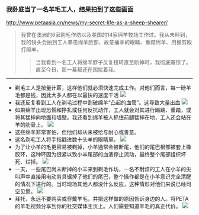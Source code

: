 ### 我卧底当了一名羊毛工人，结果拍到了这些画面
http://www.petaasia.cn/news/my-secret-life-as-a-sheep-shearer/
>我曾在澳洲的6家剃毛作坊以及美国的14家绵羊牧场工作过。我从未料到，我的镜头会拍到工人拳击绵羊脸部、故意捅羊的眼睛、重踏绵羊、用推剪殴打绵羊。
>>当我看到一名工人将绵羊脖子反复扭转直至断掉时，我彻底震惊了。直至今日，那一幕都还在困扰着我。
---
- 剃毛工人是按量计薪，这样他们就必须快速完成工作。对他们而言，每一磅羊毛都是钱，因此大多人都在以最快的速度干活
![](http://www.petaasia.cn/wp-content/uploads/2018/05/pcases_700.5_us_wool_investigation_web_simplified_chinese_v1.mp4_20180328_210510.337.jpg)
- 我还反复看到工人在剃毛过程中割破绵羊“凸起的血管”。这导致大量出血
![](http://www.petaasia.cn/wp-content/uploads/2018/05/pcases_700.5_us_wool_investigation_web_simplified_chinese_v1.mp4_20180328_210846.742.jpg)
- 如果绵羊出现恐慌和挣扎或任何反抗动作，工人就会对其进行踢踹、重踏，或将其猛摔向地面和墙壁。我还看到绵羊被人抓住前腿猛摔在地，工人还会站在羊的肋骨上。
![](http://www.petaasia.cn/wp-content/uploads/2018/05/insta.gif)
- 这些绵羊非常害怕，但他们却从未被给与耐心或善意。
- 这名剃毛工人将手指戳进数十头羊的眼睛里。
![](http://www.petaasia.cn/wp-content/uploads/2018/05/pcases_700.5_us_wool_investigation_web_simplified_chinese_v1.mp4_20180328_211745.523.jpg)
- 为了让小羊的毛更容易被剃掉，小羊通常会被断尾，他们的尾巴根部被套上橡胶环，这种环因为很紧以致小羊尾部的血液停止流动，最终整个尾部组织坏死、烂掉。
![](http://www.petaasia.cn/wp-content/uploads/2018/05/Lambs-tail5.jpg)
- 一天，一些尾巴尚未断掉的小羊来到剃毛作坊，一名不耐烦的工人在小羊的尖叫声中直接用电动剪具锯掉了他们的尾巴，整个操作都是在小羊意识完全清醒的情况下进行的。当时现场其他人都没什么反应，这种情形对他们来说已经司空见惯。
![](http://www.petaasia.cn/wp-content/uploads/2018/05/Argentina-Wool-Farm_Lamb-with-bleeding-tail-wound.jpg)
- 拜托，永远不要购买或穿戴羊毛，并把这样做的原因告诉身边的人。将PETA的羊毛视频分享到你的社交媒体主页上。人们需要知道羊毛的真正代价。
![](http://www.petaasia.cn/wp-content/uploads/2018/05/2014-04-20_07_Bloody-wool-from-sheep-Matt-stitched-in-V01_IMG_0090.jpg)
